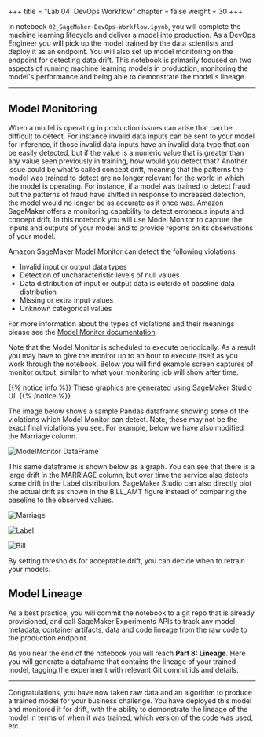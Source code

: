 +++
title = "Lab 04: DevOps Workflow"
chapter = false
weight = 30
+++

In notebook `02_SageMaker-DevOps-Workflow.ipynb`, you will complete the machine learning lifecycle and deliver a model into production.  As a DevOps Engineer you will pick up the model trained by the data scientists and deploy it as an endpoint.  You will also set up model monitoring on the endpoint for detecting data drift.  This notebook is primarily focused on two aspects of running machine learning models in production, monitoring the model's performance and being able to demonstrate the model's lineage.

---

## Model Monitoring

When a model is operating in production issues can arise that can be difficult to detect.  For instance invalid data inputs can be sent to your model for inference, if those invalid data inputs have an invalid data type that can be easily detected, but if the value is a numeric value that is greater than any value seen previously in training, how would you detect that?  Another issue could be what's called concept drift, meaning that the patterns the model was trained to detect are no longer relevant for the world in which the model is operating.  For instance, if a model was trained to detect fraud but the patterns of fraud have shifted in response to increased detection, the model would no longer be as accurate as it once was.  Amazon SageMaker offers a monitoring capability to detect erroneous inputs and concept drift.  In this notebook you will use Model Monitor to capture the inputs and outputs of your model and to provide reports on its observations of your model.

Amazon SageMaker Model Monitor can detect the following violations:

 - Invalid input or output data types
 - Detection of uncharacteristic levels of null values
 - Data distribution of input or output data is outside of baseline data distribution
 - Missing or extra input values
 - Unknown categorical values

For more information about the types of violations and their meanings please see the [Model Monitor documentation](https://docs.aws.amazon.com/sagemaker/latest/dg/model-monitor-interpreting-violations.html).

Note that the Model Monitor is scheduled to execute periodically.  As a result you may have to give the monitor up to an hour to execute itself as you work through the notebook.  Below you will find example screen captures of monitor output, similar to what your monitoring job will show after time.

{{% notice info %}}
These graphics are generated using SageMaker Studio UI. 
{{% /notice %}}

The image below shows a sample Pandas dataframe showing some of the violations which Model Monitor can detect. Note, these may not be the exact final violations you see. For example, below we have also modified the Marriage column. 

![ModelMonitor DataFrame](/images/MM_dataframe.png)

This same dataframe is shown below as a graph.  You can see that there is a large drift in the MARRIAGE column, but over time the service also detects some drift in the Label distribution. SageMaker Studio can also directly plot the actual drift as shown in the BILL_AMT figure instead of comparing the baseline to the observed values. 

![Marriage](/images/Marriage_drift.png)


![Label](/images/Label_drift.png)


![Bill](/images/Bill_drift.png)


By setting thresholds for acceptable drift, you can decide when to retrain your models. 

## Model Lineage

As a best practice, you will commit the notebook to a git repo that is already provisioned, and call SageMaker Experiments APIs to track any model metadata, container artifacts, data and code lineage from the raw code to the production endpoint.

As you near the end of the notebook you will reach **Part 8: Lineage**. Here you will generate a dataframe that contains the lineage of your trained model, tagging the experiment with relevant Git commit ids and details. 

---

Congratulations, you have now taken raw data and an algorithm to produce a trained model for your business challenge.  You have deployed this model and monitored it for drift, with the ability to demonstrate the lineage of the model in terms of when it was trained, which version of the code was used, etc.  
